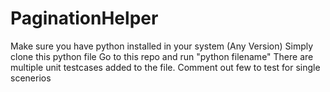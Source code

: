 # PaginationHelper
Make sure you have python installed in your system (Any Version)
Simply clone this python file 
Go to this repo and run "python filename"
There are multiple unit testcases added to the file. Comment out few to test for single scenerios
